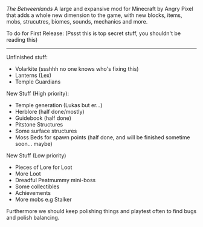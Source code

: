 *The Betweenlands*
A large and expansive mod for Minecraft by Angry Pixel that adds a whole new dimension to the game, with new blocks, items, mobs, strucutres, biomes, sounds, mechanics and more.

To do for First Release:
(Pssst this is top secret stuff, you shouldn't be reading this)
_____________________________________________________________________

Unfinished stuff:
- Volarkite (ssshhh no one knows who's fixing this)
- Lanterns (Lex)
- Temple Guardians

New Stuff (High priority):
- Temple generation (Lukas but er...)
- Herblore (half done/mostly)
- Guidebook (half done)
- Pitstone Structures
- Some surface structures
- Moss Beds for spawn points (half done, and will be finished sometime soon... maybe)

New Stuff (Low priority)
- Pieces of Lore for Loot
- More Loot
- Dreadful Peatmummy mini-boss
- Some collectibles
- Achievements
- More mobs e.g Stalker

Furthermore we should keep polishing things and playtest often to find bugs and polish balancing.
